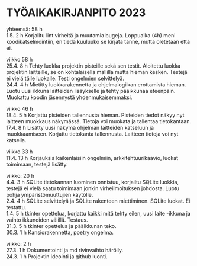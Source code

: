# TYÖAIKAKIRJANPITO 2023  
  
yhteensä: 58 h  
1.5. 2 h Korjailtu lint virheitä ja muutamia bugeja. Loppuaika (4h) meni koodikatselmointiin, en tiedä kuuluuko se kirjata tänne, mutta oletetaan että ei.  
  
viikko 58 h  
25.4. 8 h Tehty luokka projektin pisteille sekä sen testit. Aloitettu luokka projektin laitteille, se on kohtalaisella mallilla mutta hieman kesken. Testejä ei vielä tälle luokalle. Testi ongelmien selvittelyä.  
24.4. 4 h Mietitty luokkarakennetta ja ohjelmalogiikan erottamista hieman. Luotu uusi ikkuna laitteiden lisäykselle ja tehty pääikkunaa eteenpäin. Muokattu koodin jäsennystä yhdenmukaisemmaksi.  
  
viikko 46 h  
18.4. 5 h Korjattu pisteiden tallennusta hieman. Pisteiden tiedot näkyy nyt laitteen muokkaus näkymässä. Tietoja voi muokata ja tallentaa tietokantaan.  
17.4. 8 h Lisätty uusi näkymä ohjelman laitteiden katseluun ja muokkaamiseen. Korjattu tietokanta tallennusta. Laitteen tietoja voi nyt katsella.  
  
viikko 33 h  
11.4. 13 h Korjauksia kaikenlaisiin ongelmiin, arkkitehtuurikaavio, luokat toimimaan, testejä lisätty.  
  
viikko: 20 h  
 4.4. 3 h SQLite tietokannan luominen onnistuu, korjailtu SQLite luokkia, testejä ei vielä saatu toimimaan jonkin virheilmoituksen johdosta. Luotu pohja ympäristömuuttujien käytölle.  
 2.4. 4 h SQLite selvittelyä ja SQLite rakenteen miettiminen. SQLite luokat. Ei testattu.  
 1.4. 5 h tkinter opettelua, korjattu kaikki mitä tehty eilen, uusi laite -ikkuna ja vaihto ikkunoiden välillä. Testaus.  
31.3. 5 h tkinter opettelua ja pääikkunan teko.  
30.3. 1 h Kansiorakennetta, poetry ongelma.   
  
viikko: 2 h  
27.3. 1 h Dokumentointi ja md rivinvaihto häröily.   
24.3. 1 h Projektin ideointi ja github luonti.   
